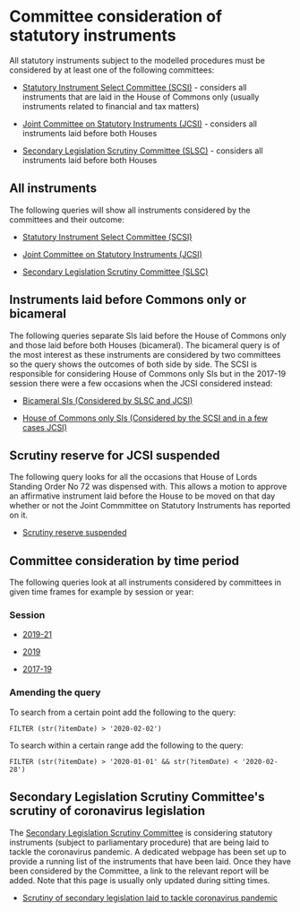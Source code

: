 # Committee consideration of statutory instruments

All statutory instruments subject to the modelled procedures must be considered by at least one of the following committees:

* [Statutory Instrument Select Committee (SCSI)](https://committees.parliament.uk/committee/149/statutory-instruments-select-committee) - considers all instruments that are laid in the House of Commons only (usually instruments related to financial and tax matters)

* [Joint Committee on Statutory Instruments (JCSI)](https://committees.parliament.uk/committee/148/statutory-instruments-joint-committee/) - considers all instruments laid before both Houses

* [Secondary Legislation Scrutiny Committee (SLSC)](https://committees.parliament.uk/committee/255/secondary-legislation-scrutiny-committee/) - considers all instruments laid before both Houses 

## All instruments

The following queries will show all instruments considered by the committees and their outcome:

* [Statutory Instrument Select Committee (SCSI)](https://api.parliament.uk/sparql#query=%23+This+query+uses+classes+from+UK+Parliament's+procedure+ontology%3A+https%3A%2F%2Fukparliament.github.io%2Fontologies%2Fprocedure%2Fprocedure-ontology.html.%0A%0A%23+This+query+looks+at+all+statutory+instruments+considered+by+the+Statutory+Instrument+Select+Committee+(SCSI)+which+looks+at+instruments+laid+before+the+House+of+Commons+only.+%0A%0APREFIX+%3A+%3Chttps%3A%2F%2Fid.parliament.uk%2Fschema%2F%3E%0APREFIX+id%3A+%3Chttps%3A%2F%2Fid.parliament.uk%2F%3E%0A%23+The+above+rows+describe+where+the+datasets+that+this+query+is+built+on+come+from.+%0A%0Aselect+%3Fsi+%3FsiName+%3FworkPackage+%3FprocedureName+%3FstepName+%3Fdate+%3FLink+where+%7B%0A++%23+The+select+row+is+identifying+what+information+to+return+from+the+query.+These+are+all+variables+from+the+query+below.%0A%0A++%23+SPARQL+variables+start+with+a+%3F+and+can+match+any+node+(resource+or+literal)+in+the+RDF+dataset.+%0A++%0A++%3Fsi+a+%3AStatutoryInstrumentPaper%3B%0A++++++%3AstatutoryInstrumentPaperName+%3FsiName%3B%0A++++++++++++++++++%3AworkPackagedThingHasWorkPackage+%3FworkPackage.%0A%23+An+SI+is+considered+a+workpackageable+thing+which+is+the+focus+of+a+workpackage.+A+workpackage+is+a+group+of+business+items+under+a+procedure+or+as+determined+by+a+committee%2C+for+example%3A+business+items+considered+during+the+passage+of+a+particular+Statutory+Instrument.%0A+%0A++%3FworkPackage+%3AworkPackageHasProcedure+%3Fprocedure%3B%0A++++++%3AworkPackageHasBusinessItem+%3Fbi.%0A+++%23+A+business+item+is+an+item+of+business+conducted+either+within+or+outside+Parliament.+For+example%3A+the+tabling+of+an+early+day+motion%2C+a+laying+of+a+paper%2C+the+making+of+a+statutory+instrument+by+a+government+minister.%0A++%3Fprocedure+%3AprocedureName+%3FprocedureName.+%0A%0A++%3Fbi+%3AbusinessItemHasProcedureStep+%3FstepId%3B%0A++++++++++++++++++%3AbusinessItemHasProcedureStep+id%3AqGFQ35jt%3B%0A++++++%3AbusinessItemDate+%3Fdate.%0A+++%23+All+business+items+will+have+one+or+more+procedure+steps+attached.+All+procedure+steps+will+have+a+name+and+ID%2C+we+use+the+ID+to+search+for+the+step+as+it+is+constant+whereas+the+name+could+change.+The+ID+qGFQ35jt+is+for+the+%22Decision+made+by+the+Statutory+Instrument+Select+Committee+(SCSI)%22.+%0A%0A++OPTIONAL+%7B+%3Fbi+%3AbusinessItemHasBusinessItemWebLink+%3FLink.+%7D%0A++%3FstepId+%3AprocedureStepName+%3FstepName.%0A+++%23+As+above+procedure+steps+will+always+have+a+name%2C+we+include+it+in+the+query+because+it's+more+accessible+for+users+than+the+procedure+ID.+%0A%0A++FILTER+(%3FstepId+in+(id%3AlwlTPsiJ%2C+id%3AzBtshoXJ))%0A+++%23+As+above+this+filter+is+looking+for+the+decisions+made+by+the+SCSI+so+when+an+instrument+has+been+reported+to+the+House+or+not.++++++++++++++++++++++++++++++%0A%7D&contentTypeConstruct=text%2Fturtle&contentTypeSelect=application%2Fsparql-results%2Bjson&endpoint=https%3A%2F%2Fapi.parliament.uk%2Fsparql&requestMethod=POST&tabTitle=SCSI+consideration+(ALL)&headers=%7B%7D&outputFormat=table)

* [Joint Committee on Statutory Instruments (JCSI)](https://api.parliament.uk/sparql#query=%23+This+query+uses+classes+from+UK+Parliament's+procedure+ontology%3A+https%3A%2F%2Fukparliament.github.io%2Fontologies%2Fprocedure%2Fprocedure-ontology.html.%0A%0A%23+This+query+looks+at+all+statutory+instruments+considered+by+the+Joint+Committee+on+Statutory+Instruments+(JCSI)+which+looks+at+instruments+laid+before+both+Houses.+%0A%0APREFIX+%3A+%3Chttps%3A%2F%2Fid.parliament.uk%2Fschema%2F%3E%0APREFIX+id%3A+%3Chttps%3A%2F%2Fid.parliament.uk%2F%3E%0A%23+The+above+rows+describe+where+the+datasets+that+this+query+is+built+on+come+from.+%0A%0Aselect+%3Fsi+%3FsiName+%3FworkPackage+%3FprocedureName+%3FstepName+%3Fdate+%3FLink+where+%7B%0A++++%23+The+select+row+is+identifying+what+information+to+return+from+the+query.+These+are+all+variables+from+the+query+below.%0A%0A++++%23+SPARQL+variables+start+with+a+%3F+and+can+match+any+node+(resource+or+literal)+in+the+RDF+dataset.+%0A%0A++%3Fsi+a+%3AStatutoryInstrumentPaper%3B%0A++++++%3AstatutoryInstrumentPaperName+%3FsiName%3B%0A++++++++++++++++++%3AworkPackagedThingHasWorkPackage+%3FworkPackage.%0A++%23+An+SI+is+considered+a+workpackageable+thing+which+is+the+focus+of+a+workpackage.+A+workpackage+is+a+group+of+business+items+under+a+procedure+or+as+determined+by+a+committee%2C+for+example%3A+business+items+considered+during+the+passage+of+a+particular+Statutory+Instrument.%0A%0A++%3FworkPackage+%3AworkPackageHasProcedure+%3Fprocedure%3B%0A++++++%3AworkPackageHasBusinessItem+%3Fbi.%0A+++++%23+A+business+item+is+an+item+of+business+conducted+either+within+or+outside+Parliament.+For+example%3A+the+tabling+of+an+early+day+motion%2C+a+laying+of+a+paper%2C+the+making+of+a+statutory+instrument+by+a+government+minister.%0A%0A++%3Fprocedure+%3AprocedureName+%3FprocedureName.+%0A++%3Fbi+%3AbusinessItemHasProcedureStep+%3FstepId%3B%0A++++++++++++++++++%3AbusinessItemHasProcedureStep+id%3A9ouoghbQ%3B%0A++++++++++%3AbusinessItemDate+%3Fdate.%0A++%23+All+business+items+will+have+one+or+more+procedure+steps+attached.+All+procedure+steps+will+have+a+name+and+ID%2C+we+use+the+ID+to+search+for+the+step+as+it+is+constant+whereas+the+name+could+change.+The+ID+9ouoghbQ+is+for+the+%22Decision+made+by+the+Joint+Committee+on+Statutory+Instruments+(JCSI)%22%0A++%0A++OPTIONAL+%7B+%3Fbi+%3AbusinessItemHasBusinessItemWebLink+%3FLink.+%7D%0A++%0A++%3FstepId+%3AprocedureStepName+%3FstepName.%0A+++++%23+As+above+procedure+steps+will+always+have+a+name%2C+we+include+it+in+the+query+because+it's+more+accessible+for+users+than+the+procedure+ID.+%0A%0A++FILTER+(%3FstepId+in+(id%3Aj7oLnCke%2C+id%3AVDT2CWL6))%0A+++++%23+As+above+this+filter+is+looking+for+the+decisions+made+by+the+SCSI+so+when+an+instrument+has+been+reported+to+the+House+or+not.++++++++++++++++++++++++++++++%0A%0A++++++++++++++++++++++++++++++++%0A%7D%0A&contentTypeConstruct=text%2Fturtle&contentTypeSelect=application%2Fsparql-results%2Bjson&endpoint=https%3A%2F%2Fapi.parliament.uk%2Fsparql&requestMethod=POST&tabTitle=JCSI+consideration+(ALL)+&headers=%7B%7D&outputFormat=table)

* [Secondary Legislation Scrutiny Committee (SLSC)](https://api.parliament.uk/sparql#query=%23+This+query+uses+classes+from+UK+Parliament's+procedure+ontology%3A+https%3A%2F%2Fukparliament.github.io%2Fontologies%2Fprocedure%2Fprocedure-ontology.html.%0A%0A%23+This+query+looks+at+all+statutory+instruments+considered+by+the+Statutory+Instrument+Select+Committee+(SCSI)+which+looks+at+instruments+laid+before+the+House+of+Commons+only.+%0A%0APREFIX+%3A+%3Chttps%3A%2F%2Fid.parliament.uk%2Fschema%2F%3E%0APREFIX+id%3A+%3Chttps%3A%2F%2Fid.parliament.uk%2F%3E%0A%23+The+above+rows+describe+where+the+datasets+that+this+query+is+built+on+come+from.+%0A%0Aselect+%3Fsi+%3FsiName+%3FworkPackage+%3FprocedureName+%3FstepName+%3Fdate+%3FLink+where+%7B%0A++%23+The+select+row+is+identifying+what+information+to+return+from+the+query.+These+are+all+variables+from+the+query+below.%0A+++%0A++%23+SPARQL+variables+start+with+a+%3F+and+can+match+any+node+(resource+or+literal)+in+the+RDF+dataset.+%0A%0A++%3Fsi+a+%3AStatutoryInstrumentPaper%3B%0A++++++%3AstatutoryInstrumentPaperName+%3FsiName%3B%0A++++++++++++++++++%3AworkPackagedThingHasWorkPackage+%3FworkPackage.%0A++%23+An+SI+is+considered+a+workpackageable+thing+which+is+the+focus+of+a+workpackage.+A+workpackage+is+a+group+of+business+items+under+a+procedure+or+as+determined+by+a+committee%2C+for+example%3A+business+items+considered+during+the+passage+of+a+particular+Statutory+Instrument.%0A%0A++%3FworkPackage+%3AworkPackageHasProcedure+%3Fprocedure%3B%0A++++++%3AworkPackageHasBusinessItem+%3Fbi.%0A+++++%23+A+business+item+is+an+item+of+business+conducted+either+within+or+outside+Parliament.+For+example%3A+the+tabling+of+an+early+day+motion%2C+a+laying+of+a+paper%2C+the+making+of+a+statutory+instrument+by+a+government+minister.%0A%0A++%3Fprocedure+%3AprocedureName+%3FprocedureName.+%0A++%0A++%3Fbi+%3AbusinessItemHasProcedureStep+%3FstepId%3B%0A++++++++++++++++++%3AbusinessItemHasProcedureStep+id%3AJcCYkCt7%3B%0A++++++%3AbusinessItemDate+%3Fdate.%0A+++++%23+All+business+items+will+have+one+or+more+procedure+steps+attached.+All+procedure+steps+will+have+a+name+and+ID%2C+we+use+the+ID+to+search+for+the+step+as+it+is+constant+whereas+the+name+could+change.+The+ID+JcCYkCt7+is+for+the+%22Decision+made+by+the+Secondary+Legislation+Scrutiny+Committee+(SLSC)%22.+%0A%0A++OPTIONAL+%7B+%3Fbi+%3AbusinessItemHasBusinessItemWebLink+%3FLink.+%7D%0A++%0A++%3FstepId+%3AprocedureStepName+%3FstepName.%0A++FILTER+(%3FstepId+in+(id%3ADxba45JM%2C+id%3A2Etk3rF5%2C+id%3AKn7FknDd))%0A+++%23+As+above+this+filter+is+looking+for+the+decisions+made+by+the+SLSC+so+when+an+instrument+has+been+drawn+to+the+special+attention+of+the+House+or+not%2C+or+if+it's+been+noted+as+an+instrument+of+interest.+++++++++++++++++++++++++++++%0A%0A%7D%0A&contentTypeConstruct=text%2Fturtle&contentTypeSelect=application%2Fsparql-results%2Bjson&endpoint=https%3A%2F%2Fapi.parliament.uk%2Fsparql&requestMethod=POST&tabTitle=SLSC+consideration+(ALL)&headers=%7B%7D&outputFormat=table)

## Instruments laid before Commons only or bicameral

The following queries separate SIs laid before the House of Commons only and those laid before both Houses (bicameral). The bicameral query is of the most interest as these instruments are considered by two committees so the query shows the outcomes of both side by side. The SCSI is responsible for considering House of Commons only SIs but in the 2017-19 session there were a few occasions when the JCSI considered instead:

* <a href="https://api.parliament.uk/sparql#query=%23+This+query+uses+classes+from+UK+Parliament's+procedure+ontology%3A+https%3A%2F%2Fukparliament.github.io%2Fontologies%2Fprocedure%2Fprocedure-ontology.html.%0A%0A%23+This+query+looks+at+all+statutory+instruments+laid+before+both+Houses+which+were+considered+by+both+the+Joint+Committee+on+Statutory+Instruments+(JCSI)+and+the+Secondary+Legislation+Scrutiny+Committee+(SLSC).+%0A%0APREFIX+%3A+%3Chttps%3A%2F%2Fid.parliament.uk%2Fschema%2F%3E%0APREFIX+id%3A+%3Chttps%3A%2F%2Fid.parliament.uk%2F%3E%0A++%23+The+above+rows+describe+where+the+datasets+that+this+query+is+built+on+come+from.+%0Aselect+%3Fsi+%3FsiName+%3FworkPackage+%3FprocedureName+%3FstepId+%3Fslsc+%3Fdate+%3FLink+%3FstepId2+%3Fjcsi+%3Fdate2+%3FLink2+where+%7B%0A++%23+The+select+row+is+identifying+what+information+to+return+from+the+query.+These+are+all+variables+from+the+query+below.%0A%0A++++%23+SPARQL+variables+start+with+a+%3F+and+can+match+any+node+(resource+or+literal)+in+the+RDF+dataset.+%0A%0A++%3Fsi+a+%3AStatutoryInstrumentPaper%3B%0A++++++%3AstatutoryInstrumentPaperName+%3FsiName%3B%0A++++++++++++++++++%3AworkPackagedThingHasWorkPackage+%3FworkPackage.%0A++%23+An+SI+is+considered+a+workpackageable+thing+which+is+the+focus+of+a+workpackage.+A+workpackage+is+a+group+of+business+items+under+a+procedure+or+as+determined+by+a+committee%2C+for+example%3A+business+items+considered+during+the+passage+of+a+particular+Statutory+Instrument.%0A%0A++%3FworkPackage+%3AworkPackageHasProcedure+%3Fprocedure%3B%0A++++++%3AworkPackageHasBusinessItem+%3Fbi.%0A+++++%23+A+business+item+is+an+item+of+business+conducted+either+within+or+outside+Parliament.+For+example%3A+the+tabling+of+an+early+day+motion%2C+a+laying+of+a+paper%2C+the+making+of+a+statutory+instrument+by+a+government+minister.%0A%0A++%3Fprocedure+%3AprocedureName+%3FprocedureName.%0A++%3Fbi+%3AbusinessItemHasProcedureStep+%3FstepId%3B%0A++++++++++++++++++%3AbusinessItemHasProcedureStep+id%3AJcCYkCt7%3B%0A++++++%3AbusinessItemDate+%3Fdate.%0A+++++%23+All+business+items+will+have+one+or+more+procedure+steps+attached.+All+procedure+steps+will+have+a+name+and+ID%2C+we+use+the+ID+to+search+for+the+step+as+it+is+constant+whereas+the+name+could+change.+The+ID+JcCYkCt7+is+for+the+%22Decision+made+by+the+Secondary+Legislation+Scrutiny+Committee%22.+%0A%0A++OPTIONAL+%7B+%3Fbi+%3AbusinessItemHasBusinessItemWebLink+%3FLink.+%7D%0A++%3FstepId+%3AprocedureStepName+%3Fslsc.%0A++FILTER+(%3FstepId+in+(id%3ADxba45JM%2C+id%3A2Etk3rF5%2C+id%3AKn7FknDd))%0A++++++%23+As+above+this+filter+is+looking+for+the+decisions+made+by+the+SLSC+so+when+an+instrument+has+been+drawn+to+the+special+attention+of+the+House+or+not%2C+or+if+it's+been+noted+as+an+instrument+of+interest.++++++++++++++++++++++++++++%0A%0A++%3FworkPackage+%3AworkPackageHasBusinessItem+%3Fbi2.%0A++%3Fbi2+%3AbusinessItemHasProcedureStep+%3FstepId2%3B%0A++%3AbusinessItemHasProcedureStep+id%3A9ouoghbQ%3B%0A++%3AbusinessItemDate+%3Fdate2.%0A++OPTIONAL+%7B+%3Fbi2+%3AbusinessItemHasBusinessItemWebLink+%3FLink2.+%7D%0A++%3FstepId2+%3AprocedureStepName+%3Fjcsi%0A++FILTER+(%3FstepId2+in+(id%3Aj7oLnCke%2C+id%3AVDT2CWL6))%0A++%23+This+section+is+looking+for+decisions+made+by+the+Joint+Committee+on+Statutory+Instruments+and+whether+or+not+they've+reported+on+an+instrument.+%0A%7D%0A&contentTypeConstruct=text%2Fturtle&contentTypeSelect=application%2Fsparql-results%2Bjson&endpoint=https%3A%2F%2Fapi.parliament.uk%2Fsparql&requestMethod=POST&tabTitle=Bicameral+SIs+considered+by+JCSI%2FSLSC&headers=%7B%7D&outputFormat=table">Bicameral SIs (Considered by SLSC and JCSI)</a>

* <a href="https://api.parliament.uk/sparql#query=%23+This+query+uses+classes+from+UK+Parliament's+procedure+ontology%3A+https%3A%2F%2Fukparliament.github.io%2Fontologies%2Fprocedure%2Fprocedure-ontology.html.%0A%0A%23+This+query+looks+at+all+statutory+instruments+laid+before+the+House+of+Commons+only.+Commons+only+instruments+should+only+be+considered+by+the+Statutory+Instrument+Select+Committee+(SCSI)+but+in+a+few+cases+have+been+considered+by+the+Joint+Committee+on+Statutory+Instruments+(JCSI)%2C+this+query+shows+all+such+instruments.+%0A%0APREFIX+%3A+%3Chttps%3A%2F%2Fid.parliament.uk%2Fschema%2F%3E%0APREFIX+id%3A+%3Chttps%3A%2F%2Fid.parliament.uk%2F%3E%0A++%23+The+above+rows+describe+where+the+datasets+that+this+query+is+built+on+come+from.+%0A%0Aselect+%3Fsi+%3FsiName+%3FworkPackage+%3FprocedureName+%3FstepId+%3FstepName+%3Fdate+%3FLink+where+%7B%0A++++%23+The+select+row+is+identifying+what+information+to+return+from+the+query.+These+are+all+variables+from+the+query+below.%0A++++%0A++%23+SPARQL+variables+start+with+a+%3F+and+can+match+any+node+(resource+or+literal)+in+the+RDF+dataset.+%0A%0A++%3Fsi+a+%3AStatutoryInstrumentPaper%3B%0A++++++%3AstatutoryInstrumentPaperName+%3FsiName%3B%0A++++++++++++++++++%3AworkPackagedThingHasWorkPackage+%3FworkPackage.%0A++++%23+An+SI+is+considered+a+workpackageable+thing+which+is+the+focus+of+a+workpackage.+A+workpackage+is+a+group+of+business+items+under+a+procedure+or+as+determined+by+a+committee%2C+for+example%3A+business+items+considered+during+the+passage+of+a+particular+Statutory+Instrument.%0A%0A++%3FworkPackage+%3AworkPackageHasProcedure+%3Fprocedure.%0A+++++++%3Fprocedure+%3AprocedureName+%3FprocedureName.%0A++++++%3FworkPackage++%3AworkPackageHasBusinessItem+%3Fbi.%0A+++++++%23+A+business+item+is+an+item+of+business+conducted+either+within+or+outside+Parliament.+For+example%3A+the+tabling+of+an+early+day+motion%2C+a+laying+of+a+paper%2C+the+making+of+a+statutory+instrument+by+a+government+minister.%0A%0A++%3Fbi+%3AbusinessItemHasProcedureStep+%3FstepId.%0A++++++%3Fbi+%3AbusinessItemHasProcedureStep+%3Fdecision.%0A++FILTER+(%3Fdecision+in+(id%3AqGFQ35jt%2C+id%3A9ouoghbQ))%0A++++%3Fbi++%3AbusinessItemDate+%3Fdate.%0A+++OPTIONAL+%7B+%3Fbi+%3AbusinessItemHasBusinessItemWebLink+%3FLink.+%7D%0A++%3FstepId+%3AprocedureStepName+%3FstepName.%0A++FILTER+(%3FstepId+in+(id%3AlwlTPsiJ%2C+id%3AzBtshoXJ%2C+id%3Aj7oLnCke%2C+id%3AVDT2CWL6))%0A+++++++++%23+All+business+items+will+have+one+or+more+procedure+steps+attached.+All+procedure+steps+will+have+a+name+and+ID%2C+we+use+the+ID+to+search+for+the+step+as+it+is+constant+whereas+the+name+could+change.+These+step+ids+are+looking+for+all+outcomes+from+the+SCSI+and+JCSI.+%0A%0A++MINUS+%7B%3FworkPackage+%3AworkPackageHasBusinessItem+%3FLords.%0A++++%3FLords+%3AbusinessItemHasProcedureStep+id%3ApuVMaN7t%7D%0A++%23+Thhere+may+be+times+in+a+query+where+we+want+to+negate+possible+results.+For+example+in+this+query+we're+only+looking+for+statutory+instruments+laid+before+the+House+of+Commons+so+here+we're+omitting+any+results+where+the+following+steps+has+been+actualised+-+'Laid+before+the+House+of+Lords'.+%0A++++%0A++++++++++++++++++++++++++++++++%0A%7D%0A&contentTypeConstruct=text%2Fturtle&contentTypeSelect=application%2Fsparql-results%2Bjson&endpoint=https%3A%2F%2Fapi.parliament.uk%2Fsparql&requestMethod=POST&tabTitle=Commons+only+SIs+considered+by+SCSI%2FJCSI&headers=%7B%7D&outputFormat=table">House of Commons only SIs (Considered by the SCSI and in a few cases JCSI)</a>

## Scrutiny reserve for JCSI suspended

The following query looks for all the occasions that House of Lords Standing Order No 72 was dispensed with. This allows a motion to approve an affirmative instrument laid before the House to be moved on that day whether or not the Joint Commmittee on Statutory Instruments has reported on it. 

* <a href="https://api.parliament.uk/sparql#query=%23+This+query+uses+classes+from+UK+Parliament's+procedure+ontology%3A+https%3A%2F%2Fukparliament.github.io%2Fontologies%2Fprocedure%2Fprocedure-ontology.html.%0A%0A%23+This+query+looks+at+any+time+that+House+of+Lords+Standing+Order+No+72+was+dispensed+with.+This+allows+a+motion+to+approve+an+affirmative+instrument+laid+before+the+House+to+be+moved+on+that+day+whether+or+not+the+Joint+Commmittee+on+Statutory+Instruments+has+reported+on+it.+Mostly+used+for+emergency+legislation.+%0A%0APREFIX+%3A+%3Chttps%3A%2F%2Fid.parliament.uk%2Fschema%2F%3E%0APREFIX+rdfs%3A+%3Chttp%3A%2F%2Fwww.w3.org%2F2000%2F01%2Frdf-schema%23%3E%0APREFIX+id%3A+%3Chttps%3A%2F%2Fid.parliament.uk%2F%3E%0A%23+The+above+rows+describe+where+the+datasets+that+this+query+is+built+on+come+from.+%0A%0Aselect+%3Fsi+%3FsiName+%3FworkPackage+%3FprocedureName+%3Fbi+%3FJCSISuspended+%3Fdate+%3FLink+where+%7B%0A++++%23+The+select+row+is+identifying+what+information+to+return+from+the+query.+These+are+all+variables+from+the+query+below.%0A%0A++++%23+SPARQL+variables+start+with+a+%3F+and+can+match+any+node+(resource+or+literal)+in+the+RDF+dataset.+%0A%0A++%3Fsi+a+%3AStatutoryInstrumentPaper%3B%0A++++++%3AstatutoryInstrumentPaperName+%3FsiName%3B%0A++++++++++++++++++%3AworkPackagedThingHasWorkPackage+%3FworkPackage.%0A++%23+An+SI+is+considered+a+workpackageable+thing+which+is+the+focus+of+a+workpackage.+A+workpackage+is+a+group+of+business+items+under+a+procedure+or+as+determined+by+a+committee%2C+for+example%3A+business+items+considered+during+the+passage+of+a+particular+Statutory+Instrument.%0A%0A++%3FworkPackage+%3AworkPackageHasProcedure+%3Fprocedure.%0A++%3Fprocedure+%3AprocedureName+%3FprocedureName.%0A+++%3FworkPackage++%3AworkPackageHasBusinessItem+%3Fbi.%0A+++++%23+A+business+item+is+an+item+of+business+conducted+either+within+or+outside+Parliament.+For+example%3A+the+tabling+of+an+early+day+motion%2C+a+laying+of+a+paper%2C+the+making+of+a+statutory+instrument+by+a+government+minister.%0A%0A++%3Fbi+%3AbusinessItemHasProcedureStep+%3FJCSIId%0A++FILTER+(%3FJCSIId+in+(id%3An1z4oO2y))%0A+++%3Fbi+++%3AbusinessItemDate+%3Fdate.+%0A++OPTIONAL+%7B+%3Fbi+%3AbusinessItemHasBusinessItemWebLink+%3FLink.+%7D%0A++%3FJCSIId+%3AprocedureStepName+%3FJCSISuspended.%0A++++%23+All+business+items+will+have+one+or+more+procedure+steps+attached.+All+procedure+steps+will+have+a+name+and+ID%2C+we+use+the+ID+to+search+for+the+step+as+it+is+constant+whereas+the+name+could+change.+The+ID+n1z4oO2y+is+for+the+%22Scrutiny+reserve+for+the+Joint+Committee+on+Statutory+Instruments+(JCSI)+suspended%22.+%0A%0A%7D&contentTypeConstruct=text%2Fturtle&contentTypeSelect=application%2Fsparql-results%2Bjson&endpoint=https%3A%2F%2Fapi.parliament.uk%2Fsparql&requestMethod=POST&tabTitle=JCSI+suspended&headers=%7B%7D&outputFormat=table">Scrutiny reserve suspended</a>

## Committee consideration by time period

The following queries look at all instruments considered by committees in given time frames for example by session or year:

### Session

* <a href="https://api.parliament.uk/sparql#query=%23+This+query+uses+classes+from+UK+Parliament's+procedure+ontology%3A+https%3A%2F%2Fukparliament.github.io%2Fontologies%2Fprocedure%2Fprocedure-ontology.html.%0A%0A%23+This+query+looks+at+all+statutory+instruments+considered+by+a+committee+since+the+beginning+of+the+2019-21+session.+%0A%0APREFIX+%3A+%3Chttps%3A%2F%2Fid.parliament.uk%2Fschema%2F%3E%0APREFIX+rdfs%3A+%3Chttp%3A%2F%2Fwww.w3.org%2F2000%2F01%2Frdf-schema%23%3E%0APREFIX+id%3A+%3Chttps%3A%2F%2Fid.parliament.uk%2F%3E%0A%23+The+above+rows+describe+where+the+datasets+that+this+query+is+built+on+come+from.+%0A%0Aselect+%3Fsi+%3FsiName+%3FworkPackage+%3FprocedureName+%3FcommitteeName+%3Fdate+%3FLink+where+%7B%0A++++%23+The+select+row+is+identifying+what+information+to+return+from+the+query.+These+are+all+variables+from+the+query+below.%0A+%0A++%23+SPARQL+variables+start+with+a+%3F+and+can+match+any+node+(resource+or+literal)+in+the+RDF+dataset.+%0A%0A++%3Fsi+a+%3AStatutoryInstrumentPaper%3B%0A++++++%3AstatutoryInstrumentPaperName+%3FsiName%3B%0A++++++++++++++++++%3AworkPackagedThingHasWorkPackage+%3FworkPackage.%0A++%23+An+SI+is+considered+a+workpackageable+thing+which+is+the+focus+of+a+workpackage.+A+workpackage+is+a+group+of+business+items+under+a+procedure+or+as+determined+by+a+committee%2C+for+example%3A+business+items+considered+during+the+passage+of+a+particular+Statutory+Instrument.%0A%0A++%3FworkPackage+%3AworkPackageHasProcedure+%3Fprocedure.%0A++%3Fprocedure+%3AprocedureName+%3FprocedureName.%0A+++%3FworkPackage++%3AworkPackageHasBusinessItem+%3Fbi.%0A++%3Fbi+%3AbusinessItemHasProcedureStep+%3Fcommittee.%0A+++%23+A+business+item+is+an+item+of+business+conducted+either+within+or+outside+Parliament.+For+example%3A+the+tabling+of+an+early+day+motion%2C+a+laying+of+a+paper%2C+the+making+of+a+statutory+instrument+by+a+government+minister.%0A%0A++FILTER+(%3Fcommittee+in+(id%3A9ouoghbQ%2C+id%3AqGFQ35jt%2C+id%3AJcCYkCt7))%0A+++++%23+All+business+items+will+have+one+or+more+procedure+steps+attached.+All+procedure+steps+will+have+a+name+and+ID%2C+we+use+the+ID+to+search+for+the+step+as+it+is+constant+whereas+the+name+could+change.+The+step+ids+above+are+looking+for+the+decision+steps+for+the+Statutory+Instrument+Select+Committee+(SCSI)%2C+Joint+Committee+on+Statutory+Instruments+(JCSI)+and+Secondary+Legislation+Scrutiny+Committee+(SLSC).+%0A%0A+++%3Fbi+++%3AbusinessItemDate+%3Fdate.+%0A++OPTIONAL+%7B+%3Fbi+%3AbusinessItemHasBusinessItemWebLink+%3FLink.%7D%0A++%23+This+optional+filter+ensures+that+any+business+items+that+do+not+have+a+link+still+appear+in+the+results.+There+may+be+occasions+when+a+committee+has+considered+an+instrument+but+it+has+been+missed+in+the+published+report+therefore+there+is+no+link.+For+more+information+on+such+results+please+contact+RIIDMSMailbox%40parliament.uk.%0A++%0A++%3Fcommittee+%3AprocedureStepName+%3FcommitteeName.%0A++++FILTER+(+str(%3Fdate)+%3E+'2019-12-13')%0A++%23+This+filter+limits+the+results+to+only+look+for+instruments+considered+during+the+2019-21+session.+The+date+above+is+the+day+the+session+started.+When+the+session+ends+this+filter+will+be+updated+with+an+end+date.+%0A+%7D&contentTypeConstruct=text%2Fturtle&contentTypeSelect=application%2Fsparql-results%2Bjson&endpoint=https%3A%2F%2Fapi.parliament.uk%2Fsparql&requestMethod=POST&tabTitle=Committee+consideration+2019-21&headers=%7B%7D&outputFormat=table">2019-21</a>

* <a href="https://api.parliament.uk/sparql#query=%23+This+query+uses+classes+from+UK+Parliament's+procedure+ontology%3A+https%3A%2F%2Fukparliament.github.io%2Fontologies%2Fprocedure%2Fprocedure-ontology.html.%0A%0A%23+This+query+looks+at+all+statutory+instruments+considered+by+a+committee+since+the+beginning+of+the+2019+session.+%0A%0APREFIX+%3A+%3Chttps%3A%2F%2Fid.parliament.uk%2Fschema%2F%3E%0APREFIX+rdfs%3A+%3Chttp%3A%2F%2Fwww.w3.org%2F2000%2F01%2Frdf-schema%23%3E%0APREFIX+id%3A+%3Chttps%3A%2F%2Fid.parliament.uk%2F%3E%0A%23+The+above+rows+describe+where+the+datasets+that+this+query+is+built+on+come+from.+%0A%0Aselect+%3Fsi+%3FsiName+%3FworkPackage+%3FprocedureName+%3FcommitteeName+%3Fdate+%3FLink+where+%7B%0A++++%23+The+select+row+is+identifying+what+information+to+return+from+the+query.+These+are+all+variables+from+the+query+below.%0A+%0A++%23+SPARQL+variables+start+with+a+%3F+and+can+match+any+node+(resource+or+literal)+in+the+RDF+dataset.+%0A%0A++%3Fsi+a+%3AStatutoryInstrumentPaper%3B%0A++++++%3AstatutoryInstrumentPaperName+%3FsiName%3B%0A++++++++++++++++++%3AworkPackagedThingHasWorkPackage+%3FworkPackage.%0A++%23+An+SI+is+considered+a+workpackageable+thing+which+is+the+focus+of+a+workpackage.+A+workpackage+is+a+group+of+business+items+under+a+procedure+or+as+determined+by+a+committee%2C+for+example%3A+business+items+considered+during+the+passage+of+a+particular+Statutory+Instrument.%0A%0A++%3FworkPackage+%3AworkPackageHasProcedure+%3Fprocedure.%0A++%3Fprocedure+%3AprocedureName+%3FprocedureName.%0A+++%3FworkPackage++%3AworkPackageHasBusinessItem+%3Fbi.%0A++%3Fbi+%3AbusinessItemHasProcedureStep+%3Fcommittee.%0A+++%23+A+business+item+is+an+item+of+business+conducted+either+within+or+outside+Parliament.+For+example%3A+the+tabling+of+an+early+day+motion%2C+a+laying+of+a+paper%2C+the+making+of+a+statutory+instrument+by+a+government+minister.%0A%0A++FILTER+(%3Fcommittee+in+(id%3A9ouoghbQ%2C+id%3AqGFQ35jt%2C+id%3AJcCYkCt7))%0A+++++%23+All+business+items+will+have+one+or+more+procedure+steps+attached.+All+procedure+steps+will+have+a+name+and+ID%2C+we+use+the+ID+to+search+for+the+step+as+it+is+constant+whereas+the+name+could+change.+The+step+ids+above+are+looking+for+the+decision+steps+for+the+Statutory+Instrument+Select+Committee+(SCSI)%2C+Joint+Committee+on+Statutory+Instruments+(JCSI)+and+Secondary+Legislation+Scrutiny+Committee+(SLSC).+%0A%0A+++%3Fbi+++%3AbusinessItemDate+%3Fdate.+%0A++OPTIONAL+%7B+%3Fbi+%3AbusinessItemHasBusinessItemWebLink+%3FLink.%7D%0A++%23+This+optional+filter+ensures+that+any+business+items+that+do+not+have+a+link+still+appear+in+the+results.+There+may+be+occasions+when+a+committee+has+considered+an+instrument+but+it+has+been+missed+in+the+published+report+therefore+there+is+no+link.+For+more+information+on+such+results+please+contact+RIIDMSMailbox%40parliament.uk.%0A++%0A++%3Fcommittee+%3AprocedureStepName+%3FcommitteeName.%0A++++FILTER+(+str(%3Fdate)+%3E+'2019-10-10'+%26%26+str(%3Fdate)+%3C+'2019-11-06')%0A++%23+This+filter+limits+the+results+to+only+look+for+instruments+considered+during+the+2019+session.+%0A+%7D&contentTypeConstruct=text%2Fturtle&contentTypeSelect=application%2Fsparql-results%2Bjson&endpoint=https%3A%2F%2Fapi.parliament.uk%2Fsparql&requestMethod=POST&tabTitle=Committee+consideration+2019&headers=%7B%7D&outputFormat=table">2019</a>

* <a href="https://api.parliament.uk/sparql#query=%23+This+query+uses+classes+from+UK+Parliament's+procedure+ontology%3A+https%3A%2F%2Fukparliament.github.io%2Fontologies%2Fprocedure%2Fprocedure-ontology.html.%0A%0A%23+This+query+looks+at+all+statutory+instruments+considered+by+a+committee+since+the+beginning+of+the+2017-2019+session.+%0A%0APREFIX+%3A+%3Chttps%3A%2F%2Fid.parliament.uk%2Fschema%2F%3E%0APREFIX+rdfs%3A+%3Chttp%3A%2F%2Fwww.w3.org%2F2000%2F01%2Frdf-schema%23%3E%0APREFIX+id%3A+%3Chttps%3A%2F%2Fid.parliament.uk%2F%3E%0A%23+The+above+rows+describe+where+the+datasets+that+this+query+is+built+on+come+from.+%0A%0Aselect+%3Fsi+%3FsiName+%3FworkPackage+%3FprocedureName+%3FcommitteeName+%3Fdate+%3FLink+where+%7B%0A++++%23+The+select+row+is+identifying+what+information+to+return+from+the+query.+These+are+all+variables+from+the+query+below.%0A+%0A++%23+SPARQL+variables+start+with+a+%3F+and+can+match+any+node+(resource+or+literal)+in+the+RDF+dataset.+%0A%0A++%3Fsi+a+%3AStatutoryInstrumentPaper%3B%0A++++++%3AstatutoryInstrumentPaperName+%3FsiName%3B%0A++++++++++++++++++%3AworkPackagedThingHasWorkPackage+%3FworkPackage.%0A++%23+An+SI+is+considered+a+workpackageable+thing+which+is+the+focus+of+a+workpackage.+A+workpackage+is+a+group+of+business+items+under+a+procedure+or+as+determined+by+a+committee%2C+for+example%3A+business+items+considered+during+the+passage+of+a+particular+Statutory+Instrument.%0A%0A++%3FworkPackage+%3AworkPackageHasProcedure+%3Fprocedure.%0A++%3Fprocedure+%3AprocedureName+%3FprocedureName.%0A+++%3FworkPackage++%3AworkPackageHasBusinessItem+%3Fbi.%0A++%3Fbi+%3AbusinessItemHasProcedureStep+%3Fcommittee.%0A+++%23+A+business+item+is+an+item+of+business+conducted+either+within+or+outside+Parliament.+For+example%3A+the+tabling+of+an+early+day+motion%2C+a+laying+of+a+paper%2C+the+making+of+a+statutory+instrument+by+a+government+minister.%0A%0A++FILTER+(%3Fcommittee+in+(id%3A9ouoghbQ%2C+id%3AqGFQ35jt%2C+id%3AJcCYkCt7))%0A+++++%23+All+business+items+will+have+one+or+more+procedure+steps+attached.+All+procedure+steps+will+have+a+name+and+ID%2C+we+use+the+ID+to+search+for+the+step+as+it+is+constant+whereas+the+name+could+change.+The+step+ids+above+are+looking+for+the+decision+steps+for+the+Statutory+Instrument+Select+Committee+(SCSI)%2C+Joint+Committee+on+Statutory+Instruments+(JCSI)+and+Secondary+Legislation+Scrutiny+Committee+(SLSC).+%0A%0A+++%3Fbi+++%3AbusinessItemDate+%3Fdate.+%0A++OPTIONAL+%7B+%3Fbi+%3AbusinessItemHasBusinessItemWebLink+%3FLink.%7D%0A++%23+This+optional+filter+ensures+that+any+business+items+that+do+not+have+a+link+still+appear+in+the+results.+There+may+be+occasions+when+a+committee+has+considered+an+instrument+but+it+has+been+missed+in+the+published+report+therefore+there+is+no+link.+For+more+information+on+such+results+please+contact+RIIDMSMailbox%40parliament.uk.%0A++%0A++%3Fcommittee+%3AprocedureStepName+%3FcommitteeName.%0A++++FILTER+(+str(%3Fdate)+%3E+'2017-06-01'+%26%26+str(%3Fdate)+%3C+'2019-10-09')%0A++%23+This+filter+limits+the+results+to+only+look+for+instruments+considered+during+the+2017-2019+session.+%0A+%7D&contentTypeConstruct=text%2Fturtle&contentTypeSelect=application%2Fsparql-results%2Bjson&endpoint=https%3A%2F%2Fapi.parliament.uk%2Fsparql&requestMethod=POST&tabTitle=Committee+consideration+2017-19&headers=%7B%7D&outputFormat=table">2017-19</a>

### Amending the query

To search from a certain point add the following to the query:

    FILTER (str(?itemDate) > '2020-02-02')

To search within a certain range add the following to the query:

    FILTER (str(?itemDate) > '2020-01-01' && str(?itemDate) < '2020-02-28')


## Secondary Legislation Scrutiny Committee's scrutiny of coronavirus legislation

The [Secondary Legislation Scrutiny Committee](https://committees.parliament.uk/committee/255/secondary-legislation-scrutiny-committee/) is considering statutory instruments (subject to parliamentary procedure) that are being laid to tackle the coronavirus pandemic. A dedicated webpage has been set up to provide a running list of the instruments that have been laid. Once they have been considered by the Committee, a link to the relevant report will be added. Note that this page is usually only updated during sitting times. 

* [Scrutiny of secondary legislation laid to tackle coronavirus pandemic](https://committees.parliament.uk/committee/255/secondary-legislation-scrutiny-committee/news/145773/scrutiny-of-secondary-legislation-laid-to-tackle-coronavirus-pandemic/)